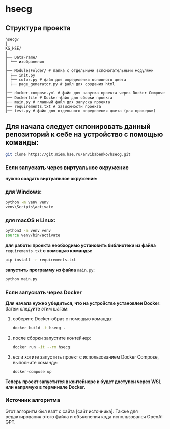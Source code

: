 
# hsecg

## Структура проекта

```
hsecg/
│
KG_HSE/
│
├── DataFrame/
│ └── изображения
│
├── ModulesFolder/ # папка с отдельными вспомогательными модулями
│ ├── init.py 
│ ├── color.py # файл для определения основного цвета
│ ├── page_generator.py # файл для создания html
│
├── docker-compose.yml # файл для запуска проекта через Docker Compose
├── Dockerfile # Docker-файл для сборки проекта
├── main.py # главный файл для запуска проекта
├── requirements.txt # зависимости проекта
├── test.py # файл для отдельного определения цвета (для проверки)
```

## Для начала следует склонировать данный репозиторий к себе на устройство с помощью команды:

```bash
git clone https://git.miem.hse.ru/anvibabenko/hsecg.git
```

### Если запускать через виртуальное окружение

**нужно создать виртуальное окружение:**

### для Windows:

```bash
python -m venv venv
venv\Scripts\activate
```

### для macOS и Linux:

```bash
python3 -m venv venv
source venv/bin/activate
```

**для работы проекта необходимо установить библиотеки из файла** `requirements.txt` **с помощью команды:**

```bash
pip install -r requirements.txt
```

**запустить программу из файла** `main.py`:

```bash
python main.py
```

### Если запускать через Docker

**Для начала нужно убедиться, что на устройстве установлен Docker**. Затем следуйте этим шагам:

1. соберите Docker-образ с помощью команды:
   
   ```bash
   docker build -t hsecg .
   ```

2. после сборки запустите контейнер:

   ```bash
   docker run -it --rm hsecg
   ```

3. если хотите запустить проект с использованием Docker Compose, выполните команду:

   ```bash
   docker-compose up
   ```

**Теперь проект запустится в контейнере и будет доступен через WSL или напрямую в терминале Docker.**

### Источник алгоритма

Этот алгоритм был взят с сайта [сайт источника]. Также для редактирования этого файла и объяснения кода использовался OpenAI GPT.
